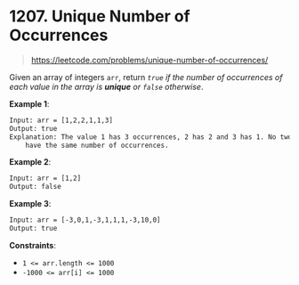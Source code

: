 # 1207. Unique Number of Occurrences

> <https://leetcode.com/problems/unique-number-of-occurrences/>

Given an array of integers `arr`, return *`true` if the number of occurrences
of each value in the array is **unique** or `false` otherwise*.

**Example 1**:

```txt
Input: arr = [1,2,2,1,1,3]
Output: true
Explanation: The value 1 has 3 occurrences, 2 has 2 and 3 has 1. No two values
    have the same number of occurrences.
```

**Example 2**:

```txt
Input: arr = [1,2]
Output: false
```

**Example 3**:

```txt
Input: arr = [-3,0,1,-3,1,1,1,-3,10,0]
Output: true
```

**Constraints**:

- `1 <= arr.length <= 1000`
- `-1000 <= arr[i] <= 1000`
